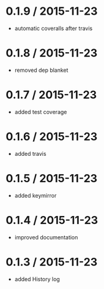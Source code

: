 0.1.9 / 2015-11-23
==================

 * automatic coveralls after travis


0.1.8 / 2015-11-23
==================

 * removed dep blanket


0.1.7 / 2015-11-23
==================

 * added test coverage


0.1.6 / 2015-11-23
==================

 * added travis


0.1.5 / 2015-11-23
==================

 * added keymirror


0.1.4 / 2015-11-23
==================

 * improved documentation


0.1.3 / 2015-11-23
==================

 * added History log
